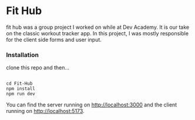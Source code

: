 # Fit Hub

fit hub was a group project I worked on while at Dev Academy. It is our take on the classic workout tracker app. In this project, I was mostly responsible for the client side forms and user input.


### Installation

clone this repo and then...

```

cd Fit-Hub
npm install
npm run dev
```

You can find the server running on [http://localhost:3000](http://localhost:3000) and the client running on [http://localhost:5173](http://localhost:5173).

